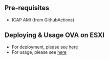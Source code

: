 ## Pre-requisites
- ICAP AMI (from GithubActions)

## Deploying & Usage OVA on ESXI
- For deployment, please see [here](https://github.com/k8-proxy/GW-proxy/blob/master/OVAs-creation/OVA-MDs/ICAPServer/2_Importing_OVA.md)
- For usage, please see [here](https://github.com/filetrust/icap-delivery/wiki/Sending-files-via-C-ICAP-Client)

